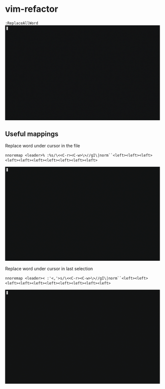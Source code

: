 # vim-refactor

`:ReplaceAllWord`
![replace_l](replace_git.gif)

## Useful mappings
Replace word under cursor in the file
```vim
nnoremap <leader>% :%s/\<<C-r><C-w>\>//gI\|norm``<left><left><left><left><left><left><left><left><left><left>
```
![replace_g](replace_g.gif)

Replace word under cursor in last selection
```vim
nnoremap <leader>< :'<,'>s/\<<C-r><C-w>\>//gI\|norm``<left><left><left><left><left><left><left><left><left><left>
```
![replace_l](replace_l.gif)
